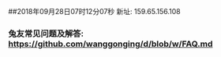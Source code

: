 ##2018年09月28日07时12分07秒 新址: 159.65.156.108
### 兔友常见问题及解答: https://github.com/wanggonging/d/blob/w/FAQ.md
